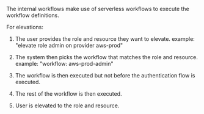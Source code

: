 The internal workflows make use of serverless workflows to execute the workflow definitions.

For elevations:

1. The user provides the role and resource they want to elevate.
    example: "elevate role admin on provider aws-prod"

2. The system then picks the workflow that matches the role and resource.
    example: "workflow: aws-prod-admin"

3. The workflow is then executed but not before the authentication flow is
executed. 

4. The rest of the workflow is then executed.

5. User is elevated to the role and resource.
